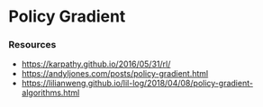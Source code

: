 # Policy Gradient

### Resources

- https://karpathy.github.io/2016/05/31/rl/
- https://andyljones.com/posts/policy-gradient.html
- https://lilianweng.github.io/lil-log/2018/04/08/policy-gradient-algorithms.html
